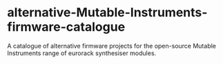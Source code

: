 # alternative-Mutable-Instruments-firmware-catalogue
A catalogue of alternative firmware projects for the open-source Mutable Instruments range of eurorack synthesiser modules.
